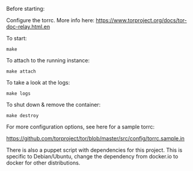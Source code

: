Before starting:

Configure the torrc. More info here: https://www.torproject.org/docs/tor-doc-relay.html.en

To start:

`make`

To attach to the running instance:

`make attach`

To take a look at the logs:

`make logs`

To shut down & remove the container:

`make destroy`

For more configuration options, see here for a sample torrc:

https://github.com/torproject/tor/blob/master/src/config/torrc.sample.in

There is also a puppet script with dependencies for this project. This is specific to Debian/Ubuntu, change the dependency from docker.io to docker for other distributions.
